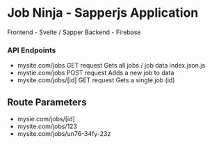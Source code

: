 # Job Ninja - Sapperjs Application

Frontend - Svelte / Sapper
Backend - Firebase

### API Endpoints

- mysite.com/jobs       GET request   Gets all jobs / job data  index.json.js
- mystie.com/jobs       POST request  Adds a new job to data
- mysite.com/jobs/[id]  GET request   Gets a single job (id)

## Route Parameters

- mysie.com/jobs/[id]
- mysite.com/jobs/123
- mysite.com/jobs/un76-34fy-23z
